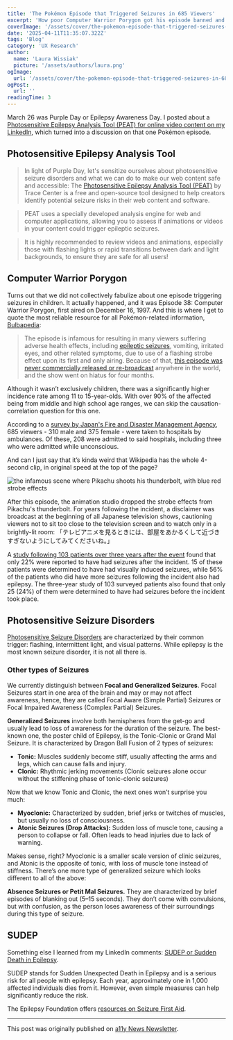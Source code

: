 ```yaml
---
title: 'The Pokémon Episode that Triggered Seizures in 685 Viewers'
excerpt: 'How poor Computer Warrior Porygon got his episode banned and Pikachu’s Thunderbolt animation changed. March 26 was Purple Day or Epilepsy Awareness Day. I posted about a Photosensitive Epilepsy Analysis Tool (PEAT) ...'
coverImage: '/assets/cover/the-pokemon-episode-that-triggered-seizures-in-685-viewers/cover.png'
date: '2025-04-11T11:35:07.322Z'
tags: 'Blog'
category: 'UX Research'
author:
  name: 'Laura Wissiak'
  picture: '/assets/authors/laura.png'
ogImage:
  url: '/assets/cover/the-pokemon-episode-that-triggered-seizures-in-685-viewers/cover.png'
ogPost:
  url: ''
readingTime: 3
---
```


March 26 was Purple Day or Epilepsy Awareness Day. I posted about a [Photosensitive Epilepsy Analysis Tool (PEAT) for online video content on my LinkedIn](https://www.linkedin.com/posts/laura-wissiak_in-light-of-purple-day-lets-sensitize-ourselves-activity-7310926103211053056-dJOy?utm_source=share&utm_medium=member_desktop&rcm=ACoAADJ4z20BXA0OIoT2wBhlMzd52HXCNNZlmmg), which turned into a discussion on that one Pokémon episode.

## Photosensitive Epilepsy Analysis Tool

> In light of Purple Day, let's sensitize ourselves about photosensitive seizure disorders and what we can do to make our web content safe and accessible: The [Photosensitive Epilepsy Analysis Tool (PEAT)](https://trace.umd.edu/peat/) by Trace Center is a free and open-source tool designed to help creators identify potential seizure risks in their web content and software.

> PEAT uses a specially developed analysis engine for web and computer applications, allowing you to assess if animations or videos in your content could trigger epileptic seizures.

> It is highly recommended to review videos and animations, especially those with flashing lights or rapid transitions between dark and light backgrounds, to ensure they are safe for all users!

## Computer Warrior Porygon

Turns out that we did not collectively fabulize about one episode triggering seizures in children. It actually happened, and it was Episode 38: Computer Warrior Porygon, first aired on December 16, 1997. And this is where I get to quote the most reliable resource for all Pokémon-related information, [Bulbapedia](https://bulbapedia.bulbagarden.net/wiki/EP038>):

> The episode is infamous for resulting in many viewers suffering adverse health effects, including [epileptic seizures](https://en.wikipedia.org/wiki/Photosensitive_epilepsy), vomiting, irritated eyes, and other related symptoms, due to use of a flashing strobe effect upon its first and only airing. Because of that, [this episode was never commercially released or re-broadcast](https://bulbapedia.bulbagarden.net/wiki/Banned_episodes) anywhere in the world, and the show went on hiatus for four months.

Although it wasn’t exclusively children, there was a significantly higher incidence rate among 11 to 15-year-olds. With over 90% of the affected being from middle and high school age ranges, we can skip the causation-correlation question for this one.

According to a [survey by Japan's Fire and Disaster Management Agency](https://onlinelibrary.wiley.com/doi/abs/10.1111/j.1528-1157.1998.tb01334.x), 685 viewers - 310 male and 375 female - were taken to hospitals by ambulances. Of these, 208 were admitted to said hospitals, including three who were admitted while unconscious.

And can I just say that it’s kinda weird that Wikipedia has the whole 4-second clip, in original speed at the top of the page?

![the infamous scene where Pikachu shoots his thunderbolt, with blue red strobe effects](/assets/cover/the-pokemon-episode-that-triggered-seizures-in-685-viewers/imgage-1.png)

After this episode, the animation studio dropped the strobe effects from Pikachu's thunderbolt. For years following the incident, a disclaimer was broadcast at the beginning of all Japanese television shows, cautioning viewers not to sit too close to the television screen and to watch only in a brightly-lit room:
「テレビアニメを見るときには、部屋をあかるくして近づきすぎないようにしてみてくださいね。」

A [study following 103 patients over three years after the event](https://onlinelibrary.wiley.com/doi/10.1111/j.0013-9580.2004.18903.x) found that only 22% were reported to have had seizures after the incident. 15 of these patients were determined to have had visually induced seizures, while 56% of the patients who did have more seizures following the incident also had epilepsy. The three-year study of 103 surveyed patients also found that only 25 (24%) of them were determined to have had seizures before the incident took place.

## Photosensitive Seizure Disorders

[Photosensitive Seizure Disorders](https://trace.umd.edu/information-about-photosensitive-seizure-disorders/) are characterized by their common trigger: flashing, intermittent light, and visual patterns. While epilepsy is the most known seizure disorder, it is not all there is.

### Other types of Seizures

We currently distinguish between **Focal and Generalized Seizures**. Focal Seizures start in one area of the brain and may or may not affect awareness, hence, they are called Focal Aware (Simple Partial) Seizures or Focal Impaired Awareness (Complex Partial) Seizures.

**Generalized Seizures** involve both hemispheres from the get-go and usually lead to loss of awareness for the duration of the seizure. The best-known one, the poster child of Epilepsy, is the Tonic-Clonic or Grand Mal Seizure. It is characterized by Dragon Ball Fusion of 2 types of seizures:

- **Tonic:** Muscles suddenly become stiff, usually affecting the arms and legs, which can cause falls and injury.
- **Clonic:** Rhythmic jerking movements (Clonic seizures alone occur without the stiffening phase of tonic-clonic seizures)

Now that we know Tonic and Clonic, the next ones won’t surprise you much:

- **Myoclonic:** Characterized by sudden, brief jerks or twitches of muscles, but usually no loss of consciousness.
- **Atonic Seizures (Drop Attacks):** Sudden loss of muscle tone, causing a person to collapse or fall. Often leads to head injuries due to lack of warning.

Makes sense, right? Myoclonic is a smaller scale version of clinic seizures, and Atonic is the opposite of tonic, with loss of muscle tone instead of stiffness. There’s one more type of generalized seizure which looks different to all of the above:

**Absence Seizures or Petit Mal Seizures.** They are characterized by brief episodes of blanking out (5–15 seconds). They don’t come with convulsions, but with confusion, as the person loses awareness of their surroundings during this type of seizure.

## SUDEP

Something else I learned from my LinkedIn comments: [SUDEP or Sudden Death in Epilepsy](https://sudep.org/epilepsy-safety/what-is-sudep/).

SUDEP stands for Sudden Unexpected Death in Epilepsy and is a serious risk for all people with epilepsy. Each year, approximately one in 1,000 affected individuals dies from it. However, even simple measures can help significantly reduce the risk.

The Epilepsy Foundation offers [resources on Seizure First Aid](https://www.epilepsy.com/recognition).

---

This post was originally published on [a11y News Newsletter](https://a11ynews.substack.com/p/the-pokemon-episode-that-triggered).
